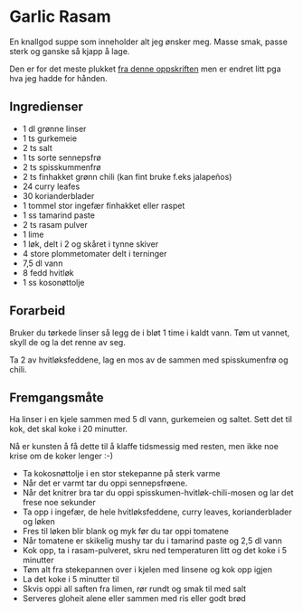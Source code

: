 # Garlic Rasam

En knallgod suppe som inneholder alt jeg ønsker meg. Masse smak, passe sterk og ganske så kjapp å lage.

Den er for det meste plukket [fra denne oppskriften](https://holycowvegan.net/garlic-rasam-spicy-dal-soup) men er endret litt pga hva jeg hadde for hånden.

## Ingredienser

- 1 dl grønne linser
- 1 ts gurkemeie
- 2 ts salt
- 1 ts sorte sennepsfrø
- 2 ts spisskummenfrø
- 2 ts finhakket grønn chili (kan fint bruke f.eks jalapeños)
- 24 curry leafes
- 30 korianderblader
- 1 tommel stor ingefær finhakket eller raspet
- 1 ss tamarind paste
- 2 ts rasam pulver
- 1 lime
- 1 løk, delt i 2 og skåret i tynne skiver
- 4 store plommetomater delt i terninger
- 7,5 dl vann
- 8 fedd hvitløk
- 1 ss kosonøttolje

## Forarbeid

Bruker du tørkede linser så legg de i bløt 1 time i kaldt vann.
Tøm ut vannet, skyll de og la det renne av seg.

Ta 2 av hvitløksfeddene, lag en mos av de sammen med spisskumenfrø og chili.

## Fremgangsmåte

Ha linser i en kjele sammen med 5 dl vann, gurkemeien og saltet.
Sett det til kok, det skal koke i 20 minutter.

Nå er kunsten å få dette til å klaffe tidsmessig med resten, men ikke noe krise om de koker lenger :-)

- Ta kokosnøttolje i en stor stekepanne på sterk varme
- Når det er varmt tar du oppi sennepsfrøene.
- Når det knitrer bra tar du oppi spisskumen-hvitløk-chili-mosen og lar det frese noe sekunder
- Ta opp i ingefær, de hele hvitløksfeddene, curry leaves, korianderblader og løken
- Fres til løken blir blank og myk før du tar oppi tomatene
- Når tomatene er skikelig mushy tar du i tamarind paste og 2,5 dl vann
- Kok opp, ta i rasam-pulveret, skru ned temperaturen litt og det koke i 5 minutter
- Tøm alt fra stekepannen over i kjelen med linsene og kok opp igjen
- La det koke i 5 minutter til
- Skvis oppi all saften fra limen, rør rundt og smak til med salt
- Serveres gloheit alene eller sammen med ris eller godt brød
